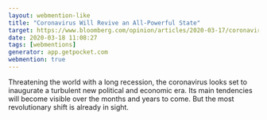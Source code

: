 ```yaml
---
layout: webmention-like
title: "Coronavirus Will Revive an All-Powerful State"
target: https://www.bloomberg.com/opinion/articles/2020-03-17/coronavirus-will-revive-an-all-powerful-state
date: 2020-03-18 11:08:27
tags: [webmentions]
generator: app.getpocket.com
webmention: true
---
```



Threatening the world with a long recession, the coronavirus looks set to inaugurate a turbulent new political and economic era. Its main tendencies will become visible over the months and years to come. But the most revolutionary shift is already in sight.




